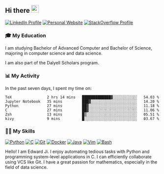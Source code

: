 ## Hi there <a href="#"><img src="https://media.giphy.com/media/hvRJCLFzcasrR4ia7z/giphy.gif" width="25px" height="25px"></a>

[![LinkedIn Profile](https://img.shields.io/badge/-LinkedIn-blue?style=social&logo=LinkedIn)](https://www.linkedin.com/in/ziao-ji)
[![Personal Website](https://img.shields.io/badge/-Personal%20Website-blue?style=social&logo=Bootstrap)](https://www.jiziao.works)
[![StackOverflow Profile](https://img.shields.io/badge/-StackOverflow-blue?style=social&logo=StackOverflow)](https://stackoverflow.com/users/11658924/spearandshield)
### 🎓 My Education
     
I am studying Bachelor of Advanced Computer and Bachelor of Science, majoring in computer science and data science. 

I am also part of the Dalyell Scholars program.

### 📊 My Activity

In the past seven days, I spent my time on:

<!--START_SECTION:waka-->

```text
TeX                2 hrs 14 mins   █████████████▓░░░░░░░░░░░   54.03 %
Jupyter Notebook   35 mins         ███▓░░░░░░░░░░░░░░░░░░░░░   14.20 %
Python             27 mins         ██▓░░░░░░░░░░░░░░░░░░░░░░   11.18 %
C                  27 mins         ██▓░░░░░░░░░░░░░░░░░░░░░░   11.06 %
Zsh                13 mins         █▒░░░░░░░░░░░░░░░░░░░░░░░   05.51 %
kivy               9 mins          █░░░░░░░░░░░░░░░░░░░░░░░░   03.67 %
```

<!--END_SECTION:waka-->

### 💪🏻 My Skills

[![Python](https://img.shields.io/badge/-Python-yellow?style=flat-square&logo=Python)](#-my-skills)
[![C     ](https://img.shields.io/badge/-C-blue?style=flat-square&logo=C)](#-my-skills)
[![Git   ](https://img.shields.io/badge/-Git-grey?style=flat-square&logo=Git)](#-my-skills)
[![Docker](https://img.shields.io/badge/-Docker-grey?style=flat-square&logo=Docker)](#-my-skills)
[![Java  ](https://img.shields.io/badge/-Java-grey?style=flat-square&logo=Java)](#-my-skills)
[![Vim   ](https://img.shields.io/badge/-Vim-grey?style=flat-square&logo=Vim)](#-my-skills)
[![Bash  ](https://img.shields.io/badge/-Bash-grey?style=flat-square&)](#-my-skills)

Hello! I am Edward Ji. I enjoy automating tedious tasks with Python and programming system-level applications in C. I can efficiently collaborate using VCS like Git. I have a great passion for mathematics, especially in the field of data science.
